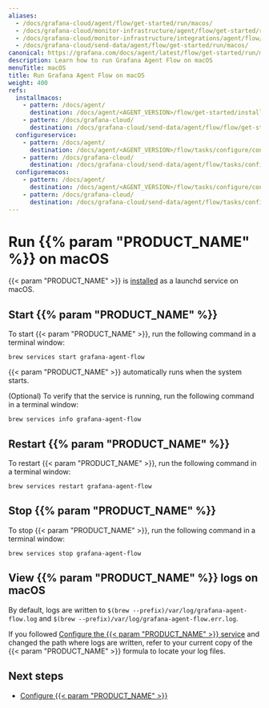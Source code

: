 ```yaml
---
aliases:
  - /docs/grafana-cloud/agent/flow/get-started/run/macos/
  - /docs/grafana-cloud/monitor-infrastructure/agent/flow/get-started/run/macos/
  - /docs/grafana-cloud/monitor-infrastructure/integrations/agent/flow/get-started/run/macos/
  - /docs/grafana-cloud/send-data/agent/flow/get-started/run/macos/
canonical: https://grafana.com/docs/agent/latest/flow/get-started/run/macos/
description: Learn how to run Grafana Agent Flow on macOS
menuTitle: macOS
title: Run Grafana Agent Flow on macOS
weight: 400
refs:
  installmacos:
    - pattern: /docs/agent/
      destination: /docs/agent/<AGENT_VERSION>/flow/get-started/install/macos/
    - pattern: /docs/grafana-cloud/
      destination: /docs/grafana-cloud/send-data/agent/flow/flow/get-started/install/macos/
  configureservice:
    - pattern: /docs/agent/
      destination: /docs/agent/<AGENT_VERSION>/flow/tasks/configure/configure-macos/#configure-the-grafana-agent-flow-service
    - pattern: /docs/grafana-cloud/
      destination: /docs/grafana-cloud/send-data/agent/flow/tasks/configure/configure-macos/#configure-the-grafana-agent-flow-service
  configuremacos:
    - pattern: /docs/agent/
      destination: /docs/agent/<AGENT_VERSION>/flow/tasks/configure/configure-macos/
    - pattern: /docs/grafana-cloud/
      destination: /docs/grafana-cloud/send-data/agent/flow/tasks/configure/configure-macos/
---
```


# Run {{% param "PRODUCT_NAME" %}} on macOS

{{< param "PRODUCT_NAME" >}} is [installed](ref:installmacos) as a launchd service on macOS.

## Start {{% param "PRODUCT_NAME" %}}

To start {{< param "PRODUCT_NAME" >}}, run the following command in a terminal window:

```shell
brew services start grafana-agent-flow
```

{{< param "PRODUCT_NAME" >}} automatically runs when the system starts.

(Optional) To verify that the service is running, run the following command in a terminal window:

```shell
brew services info grafana-agent-flow
```

## Restart {{% param "PRODUCT_NAME" %}}

To restart {{< param "PRODUCT_NAME" >}}, run the following command in a terminal window:

```shell
brew services restart grafana-agent-flow
```

## Stop {{% param "PRODUCT_NAME" %}}

To stop {{< param "PRODUCT_NAME" >}}, run the following command in a terminal window:

```shell
brew services stop grafana-agent-flow
```

## View {{% param "PRODUCT_NAME" %}} logs on macOS

By default, logs are written to `$(brew --prefix)/var/log/grafana-agent-flow.log` and
`$(brew --prefix)/var/log/grafana-agent-flow.err.log`.

If you followed [Configure the {{< param "PRODUCT_NAME" >}} service](ref:configureservice) and changed the path where logs are written,
refer to your current copy of the {{< param "PRODUCT_NAME" >}} formula to locate your log files.

## Next steps

- [Configure {{< param "PRODUCT_NAME" >}}](ref:configuremacos)

